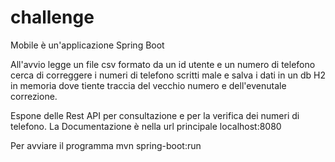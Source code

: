 # challenge
Mobile è un'applicazione Spring Boot 

All'avvio legge un file csv formato da un id utente e un numero di telefono
cerca di correggere i numeri di telefono scritti male e salva i dati in un db H2 in memoria 
dove tiente traccia del vecchio numero e dell'evenutale correzione.

Espone delle Rest API per consultazione e per la verifica dei numeri di telefono.
La Documentazione è nella url principale localhost:8080

Per avviare il programma
mvn spring-boot:run






